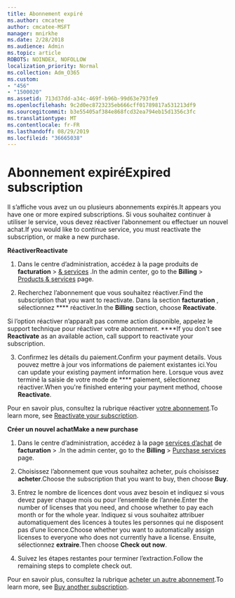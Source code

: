 ```yaml
---
title: Abonnement expiré
ms.author: cmcatee
author: cmcatee-MSFT
manager: mnirkhe
ms.date: 2/28/2018
ms.audience: Admin
ms.topic: article
ROBOTS: NOINDEX, NOFOLLOW
localization_priority: Normal
ms.collection: Adm_O365
ms.custom:
- "456"
- "1500020"
ms.assetid: 713d37dd-a34c-469f-b96b-99d63e793fe9
ms.openlocfilehash: 9c2d0ec8723235eb666cff01789817a531213df9
ms.sourcegitcommit: b3e55405af384e868fcd32ea794eb15d1356c3fc
ms.translationtype: MT
ms.contentlocale: fr-FR
ms.lasthandoff: 08/29/2019
ms.locfileid: "36665038"
---
```

# <a name="expired-subscription"></a><span data-ttu-id="227db-102">Abonnement expiré</span><span class="sxs-lookup"><span data-stu-id="227db-102">Expired subscription</span></span>

<span data-ttu-id="227db-103">Il s’affiche vous avez un ou plusieurs abonnements expirés.</span><span class="sxs-lookup"><span data-stu-id="227db-103">It appears you have one or more expired subscriptions.</span></span> <span data-ttu-id="227db-104">Si vous souhaitez continuer à utiliser le service, vous devez réactiver l’abonnement ou effectuer un nouvel achat.</span><span class="sxs-lookup"><span data-stu-id="227db-104">If you would like to continue service, you must reactivate the subscription, or make a new purchase.</span></span>
  
<span data-ttu-id="227db-105">**Réactiver**</span><span class="sxs-lookup"><span data-stu-id="227db-105">**Reactivate**</span></span>
  
1. <span data-ttu-id="227db-106">Dans le centre d’administration, accédez à la page produits de **facturation** \> [& services](https://go.microsoft.com/fwlink/p/?linkid=842054) .</span><span class="sxs-lookup"><span data-stu-id="227db-106">In the admin center, go to the **Billing** \> [Products & services](https://go.microsoft.com/fwlink/p/?linkid=842054) page.</span></span>

2. <span data-ttu-id="227db-107">Recherchez l’abonnement que vous souhaitez réactiver.</span><span class="sxs-lookup"><span data-stu-id="227db-107">Find the subscription that you want to reactivate.</span></span> <span data-ttu-id="227db-108">Dans la section **facturation** , sélectionnez \*\*\*\* réactiver.</span><span class="sxs-lookup"><span data-stu-id="227db-108">In the **Billing** section, choose **Reactivate**.</span></span>

<span data-ttu-id="227db-109">Si l’option réactiver n’apparaît pas comme action disponible, appelez le support technique pour réactiver votre abonnement. \*\*\*\*</span><span class="sxs-lookup"><span data-stu-id="227db-109">If you don't see **Reactivate** as an available action, call support to reactivate your subscription.</span></span>

3. <span data-ttu-id="227db-110">Confirmez les détails du paiement.</span><span class="sxs-lookup"><span data-stu-id="227db-110">Confirm your payment details.</span></span> <span data-ttu-id="227db-111">Vous pouvez mettre à jour vos informations de paiement existantes ici.</span><span class="sxs-lookup"><span data-stu-id="227db-111">You can update your existing payment information here.</span></span> <span data-ttu-id="227db-112">Lorsque vous avez terminé la saisie de votre mode de \*\*\*\* paiement, sélectionnez réactiver.</span><span class="sxs-lookup"><span data-stu-id="227db-112">When you're finished entering your payment method, choose **Reactivate**.</span></span>

<span data-ttu-id="227db-113">Pour en savoir plus, consultez la rubrique réactiver [votre abonnement](https://docs.microsoft.com/office365/admin/subscriptions-and-billing/reactivate-your-subscription).</span><span class="sxs-lookup"><span data-stu-id="227db-113">To learn more, see [Reactivate your subscription](https://docs.microsoft.com/office365/admin/subscriptions-and-billing/reactivate-your-subscription).</span></span>

<span data-ttu-id="227db-114">**Créer un nouvel achat**</span><span class="sxs-lookup"><span data-stu-id="227db-114">**Make a new purchase**</span></span>
  
1. <span data-ttu-id="227db-115">Dans le centre d’administration, accédez à la page [services d’achat](https://go.microsoft.com/fwlink/p/?linkid=868433) de **facturation** \> .</span><span class="sxs-lookup"><span data-stu-id="227db-115">In the admin center, go to the **Billing** \> [Purchase services](https://go.microsoft.com/fwlink/p/?linkid=868433) page.</span></span>

2. <span data-ttu-id="227db-116">Choisissez l’abonnement que vous souhaitez acheter, puis choisissez **acheter**.</span><span class="sxs-lookup"><span data-stu-id="227db-116">Choose the subscription that you want to buy, then choose **Buy**.</span></span>

3. <span data-ttu-id="227db-117">Entrez le nombre de licences dont vous avez besoin et indiquez si vous devez payer chaque mois ou pour l’ensemble de l’année.</span><span class="sxs-lookup"><span data-stu-id="227db-117">Enter the number of licenses that you need, and choose whether to pay each month or for the whole year.</span></span> <span data-ttu-id="227db-118">Indiquez si vous souhaitez attribuer automatiquement des licences à toutes les personnes qui ne disposent pas d’une licence.</span><span class="sxs-lookup"><span data-stu-id="227db-118">Choose whether you want to automatically assign licenses to everyone who does not currently have a license.</span></span> <span data-ttu-id="227db-119">Ensuite, sélectionnez **extraire**.</span><span class="sxs-lookup"><span data-stu-id="227db-119">Then choose **Check out now**.</span></span>

4. <span data-ttu-id="227db-120">Suivez les étapes restantes pour terminer l’extraction.</span><span class="sxs-lookup"><span data-stu-id="227db-120">Follow the remaining steps to complete check out.</span></span>

<span data-ttu-id="227db-121">Pour en savoir plus, consultez la rubrique [acheter un autre abonnement](https://docs.microsoft.com/office365/admin/subscriptions-and-billing/buy-another-subscription).</span><span class="sxs-lookup"><span data-stu-id="227db-121">To learn more, see [Buy another subscription](https://docs.microsoft.com/office365/admin/subscriptions-and-billing/buy-another-subscription).</span></span>